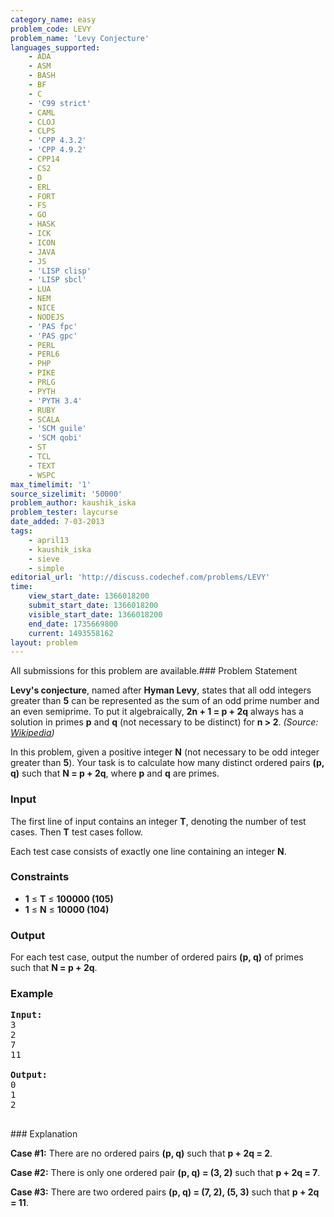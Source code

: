 ```yaml
---
category_name: easy
problem_code: LEVY
problem_name: 'Levy Conjecture'
languages_supported:
    - ADA
    - ASM
    - BASH
    - BF
    - C
    - 'C99 strict'
    - CAML
    - CLOJ
    - CLPS
    - 'CPP 4.3.2'
    - 'CPP 4.9.2'
    - CPP14
    - CS2
    - D
    - ERL
    - FORT
    - FS
    - GO
    - HASK
    - ICK
    - ICON
    - JAVA
    - JS
    - 'LISP clisp'
    - 'LISP sbcl'
    - LUA
    - NEM
    - NICE
    - NODEJS
    - 'PAS fpc'
    - 'PAS gpc'
    - PERL
    - PERL6
    - PHP
    - PIKE
    - PRLG
    - PYTH
    - 'PYTH 3.4'
    - RUBY
    - SCALA
    - 'SCM guile'
    - 'SCM qobi'
    - ST
    - TCL
    - TEXT
    - WSPC
max_timelimit: '1'
source_sizelimit: '50000'
problem_author: kaushik_iska
problem_tester: laycurse
date_added: 7-03-2013
tags:
    - april13
    - kaushik_iska
    - sieve
    - simple
editorial_url: 'http://discuss.codechef.com/problems/LEVY'
time:
    view_start_date: 1366018200
    submit_start_date: 1366018200
    visible_start_date: 1366018200
    end_date: 1735669800
    current: 1493558162
layout: problem
---
```

All submissions for this problem are available.### Problem Statement

**Levy's conjecture**, named after **Hyman Levy**, states that all odd integers greater than **5** can be represented as the sum of an odd prime number and an even semiprime. To put it algebraically, **2n + 1 = p + 2q** always has a solution in primes **p** and **q** (not necessary to be distinct) for **n > 2**. _(Source: [Wikipedia](http://en.wikipedia.org/wiki/Lemoine's_conjecture))_

In this problem, given a positive integer **N** (not necessary to be odd integer greater than **5**). Your task is to calculate how many distinct ordered pairs **(p, q)** such that **N = p + 2q**, where **p** and **q** are primes.

### Input

The first line of input contains an integer **T**, denoting the number of test cases. Then **T** test cases follow.

Each test case consists of exactly one line containing an integer **N**.

### Constraints

- **1** ≤ **T** ≤ **100000 (105)**
- **1** ≤ **N** ≤ **10000 (104)**

### Output

For each test case, output the number of ordered pairs **(p, q)** of primes such that **N = p + 2q**.

### Example

<pre>
<b>Input:</b>
3
2
7
11

<b>Output:</b>
0
1
2

</pre>### Explanation
**Case #1:** There are no ordered pairs **(p, q)** such that **p + 2q = 2**.

**Case #2:** There is only one ordered pair **(p, q) = (3, 2)** such that **p + 2q = 7**.

**Case #3:** There are two ordered pairs **(p, q) = (7, 2), (5, 3)** such that **p + 2q = 11**.
